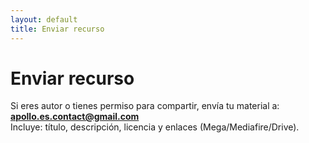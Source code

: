 ```yaml
---
layout: default
title: Enviar recurso
---
```


# Enviar recurso
Si eres autor o tienes permiso para compartir, envía tu material a:  
**apollo.es.contact@gmail.com**  
Incluye: título, descripción, licencia y enlaces (Mega/Mediafire/Drive).
